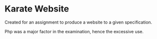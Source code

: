 # Karate Website
Created for an assignment to produce a website to a given specification.

Php was a major factor in the examination, hence the excessive use.

